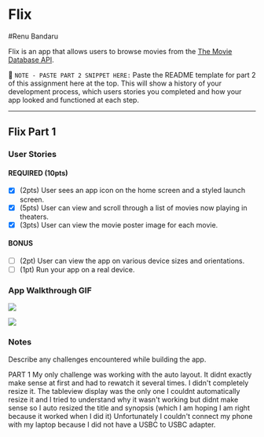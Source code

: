 # Flix
#Renu Bandaru

Flix is an app that allows users to browse movies from the [The Movie Database API](http://docs.themoviedb.apiary.io/#).

📝 `NOTE - PASTE PART 2 SNIPPET HERE:` Paste the README template for part 2 of this assignment here at the top. This will show a history of your development process, which users stories you completed and how your app looked and functioned at each step.

---

## Flix Part 1

### User Stories
#### REQUIRED (10pts)
- [x] (2pts) User sees an app icon on the home screen and a styled launch screen.
- [x] (5pts) User can view and scroll through a list of movies now playing in theaters.
- [x] (3pts) User can view the movie poster image for each movie.

#### BONUS
- [ ] (2pt) User can view the app on various device sizes and orientations. 
- [ ] (1pt) Run your app on a real device.

### App Walkthrough GIF

![](https://i.imgur.com/saQsM2j.gif) 

![](https://i.imgur.com/saQsM2j.gif)

### Notes
Describe any challenges encountered while building the app.

PART 1
My only challenge was working with the auto layout. It didnt exactly make sense at first and had to rewatch it several times. I didn't completely 
resize it. The tableview display was the only one I couldnt automatically resize it and I tried to understand why it wasn't working but didnt make sense so I 
auto resized the title and synopsis (which I am hoping I am right because it worked when I did it)
Unfortunately I couldn't connect my phone with my laptop because I did not have a USBC to USBC adapter.

